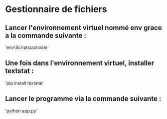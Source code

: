 # Gestionnaire de fichiers

## Lancer l'environnement virtuel nommé env grace a la commande suivante :
'env\Scripts\activate'

## Une fois dans l'environnement virtuel, installer textstat :
'pip install textstat'

## Lancer le programme via la commande suivante : 
'python app.py'

